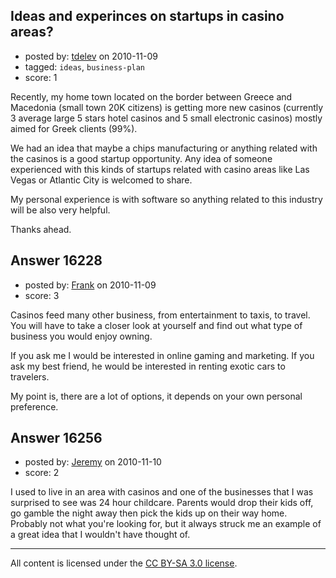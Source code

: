## Ideas and experinces on startups in casino areas?

- posted by: [tdelev](https://stackexchange.com/users/-1/5290-tdelev) on 2010-11-09
- tagged: `ideas`, `business-plan`
- score: 1

Recently, my home town located on the border between Greece and Macedonia (small town 20K citizens) is getting more new casinos (currently 3 average large 5 stars hotel casinos and 5 small electronic casinos) mostly aimed for Greek clients (99%). 

We had an idea that maybe a chips manufacturing or anything related with the casinos is a good startup opportunity. Any idea of someone experienced with this kinds of startups related with casino areas like Las Vegas or Atlantic City is welcomed to share.

My personal experience is with software so anything related to this industry will be also very helpful.

Thanks ahead.


## Answer 16228

- posted by: [Frank](https://stackexchange.com/users/-1/4858-frank) on 2010-11-09
- score: 3

Casinos feed many other business, from entertainment to taxis, to travel.  You will have to take a closer look at yourself and find out what type of business you would enjoy owning.  

If you ask me I would be interested in online gaming and marketing.
If you ask my best friend, he would be interested in renting exotic cars to travelers.

My point is, there are a lot of options, it depends on your own personal preference. 


## Answer 16256

- posted by: [Jeremy](https://stackexchange.com/users/-1/5316-jeremy) on 2010-11-10
- score: 2

I used to live in an area with casinos and one of the businesses that I was surprised to see was 24 hour childcare. Parents would drop their kids off, go gamble the night away then pick the kids up on their way home. Probably not what you're looking for, but it always struck me an example of a great idea that I wouldn't have thought of.



---

All content is licensed under the [CC BY-SA 3.0 license](https://creativecommons.org/licenses/by-sa/3.0/).
